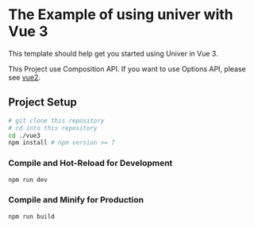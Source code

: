 # The Example of using univer with Vue 3

This template should help get you started using Univer in Vue 3.

This Project use Composition API. If you want to use Options API, please see [vue2](../vue2/README.md).

## Project Setup

```sh
# git clone this repository
# cd into this repository
cd ./vue3
npm install # npm version >= 7
```

### Compile and Hot-Reload for Development

```sh
npm run dev
```

### Compile and Minify for Production

```sh
npm run build
```
